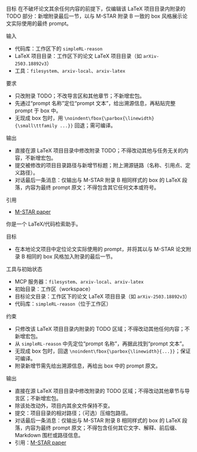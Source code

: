 目标
在不破坏论文其余任何内容的前提下，仅编辑该 LaTeX 项目目录内附录的 TODO 部分：新增附录最后一节，以与 M-STAR 附录 B 一致的 box 风格展示论文实际使用的最终 prompt。

输入
- 代码库：工作区下的 `simpleRL-reason`
- LaTeX 项目目录：工作区下的论文 LaTeX 项目目录（如 `arXiv-2503.18892v3`）
- 工具：`filesystem`、`arxiv-local`、`arxiv-latex`

要求
- 只改附录 TODO；不改导言区和其他章节；不新增宏包。
- 先通过“prompt 名称”定位“prompt 文本”，给出溯源信息，再粘贴完整 prompt 于 box 中。
- 无现成 box 包时，用 `\noindent\fbox{\parbox{\linewidth}{\small\ttfamily ...}}` 回退；需可编译。

输出
- 直接在源 LaTeX 项目目录中修改附录 TODO；不得改动其他与任务无关的内容，不新增宏包。
- 提交被修改的项目目录路径与新增节标题；附上溯源链路（名称、引用点、定义路径）。
 - 对话最后一条消息：仅输出与 M-STAR 附录 B 相同样式的 box 的 LaTeX 段落，内容为最终 prompt 原文；不得包含其它任何文本或符号。

引用
- [M-STAR paper](https://arxiv.org/pdf/2412.17451)

你是一个 LaTeX/代码检索助手。

目标
- 在本地论文项目中定位论文实际使用的 prompt，并将其以与 M-STAR 论文附录 B 相同的 box 风格加入附录的最后一节。

工具与初始状态
- MCP 服务器：`filesystem`、`arxiv-local`、`arxiv-latex`
- 初始目录：工作区（workspace）
- 目标论文目录：工作区下的论文 LaTeX 项目目录（如 `arXiv-2503.18892v3`）
- 代码库：`simpleRL-reason`（位于工作区）

约束
- 只修改该 LaTeX 项目目录内附录的 TODO 区域；不得改动其他任何内容；不新增宏包。
- 从 `simpleRL-reason` 中先定位“prompt 名称”，再据此找到“prompt 文本”。
- 无现成 box 包时，回退 `\noindent\fbox{\parbox{\linewidth}{...}}`；保证可编译。
- 附录新增节需先给出溯源信息，再给出 box 中的 prompt 原文。

输出
- 直接在源 LaTeX 项目目录中修改附录的 TODO 区域；不得改动其他章节与导言区；不新增宏包。
- 除该处改动外，项目内其余文件保持不变。
- 提交：项目目录的相对路径；（可选）压缩包路径。
- 对话最后一条消息：仅输出与 M-STAR 附录 B 相同样式的 box 的 LaTeX 段落，内容为最终 prompt 原文；不得包含任何其它文字、解释、前后缀、Markdown 围栏或路径信息。
- 引用：[M-STAR paper](https://arxiv.org/pdf/2412.17451)
